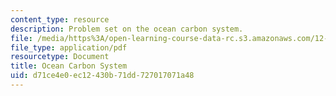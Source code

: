 ```yaml
---
content_type: resource
description: Problem set on the ocean carbon system.
file: /media/https%3A/open-learning-course-data-rc.s3.amazonaws.com/12-842-climate-physics-and-chemistry-fall-2008/d71ce4e0ec12430b71dd727017071a48_ps3.pdf
file_type: application/pdf
resourcetype: Document
title: Ocean Carbon System
uid: d71ce4e0-ec12-430b-71dd-727017071a48
---
```

